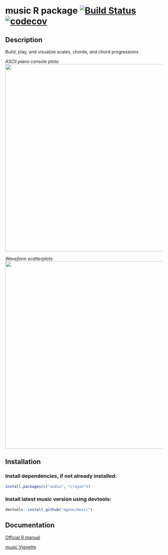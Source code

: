 **music** R package [![Build Status](https://travis-ci.com/egenn/music.svg?branch=master)](https://travis-ci.com/egenn/music) [![codecov](https://codecov.io/gh/egenn/music/branch/master/graph/badge.svg)](https://codecov.io/gh/egenn/music)
======================

## Description
Build, play, and visualize scales, chords, and chord progressions

_ASCII piano console plots:_  
<img align = "center" src="http://egenn.github.io/imgs/music_cplot.png" width="600">


_Waveform scatterplots:_  
<img align = "center" src="http://egenn.github.io/imgs/music_mplot_C4minor.png" width="600">


## Installation
### Install dependencies, if not already installed:
```r
install.packages(c("audio", "crayon"))
```
### Install latest **music** version using devtools:
```r
devtools::install_github("egenn/music")
```

## Documentation
[Official R manual](http://egenn.github.io/docs/music.pdf)

[music Vignette](https://egenn.github.io/music/music-vignette.html)
